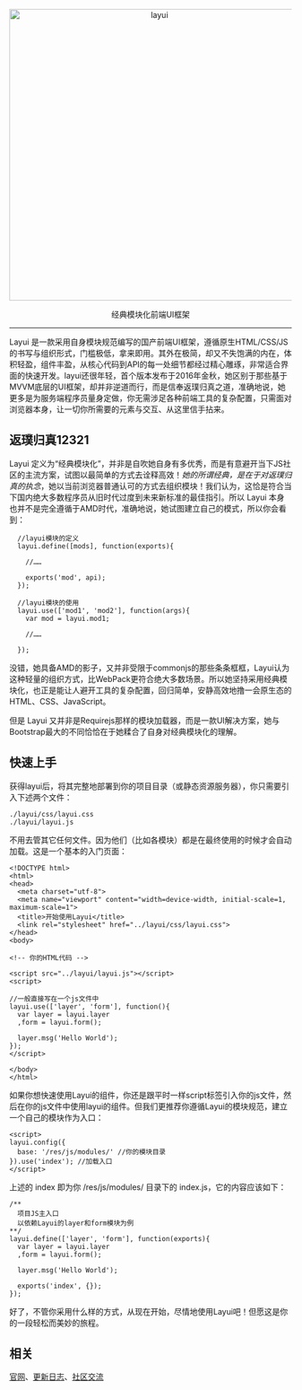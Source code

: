 <p align=center>
  <a href="http://www.layui.com">
    <img src="http://cdn.layui.com/upload/2016_10/168_1476644144774_50450.png" alt="layui" width="520">
  </a>
</p>
<p align=center>
  经典模块化前端UI框架
</p>

---

Layui 是一款采用自身模块规范编写的国产前端UI框架，遵循原生HTML/CSS/JS的书写与组织形式，门槛极低，拿来即用。其外在极简，却又不失饱满的内在，体积轻盈，组件丰盈，从核心代码到API的每一处细节都经过精心雕琢，非常适合界面的快速开发。layui还很年轻，首个版本发布于2016年金秋，她区别于那些基于MVVM底层的UI框架，却并非逆道而行，而是信奉返璞归真之道，准确地说，她更多是为服务端程序员量身定做，你无需涉足各种前端工具的复杂配置，只需面对浏览器本身，让一切你所需要的元素与交互、从这里信手拈来。

## 返璞归真12321

Layui 定义为“经典模块化”，并非是自吹她自身有多优秀，而是有意避开当下JS社区的主流方案，试图以最简单的方式去诠释高效！<em>她的所谓经典，是在于对返璞归真的执念</em>，她以当前浏览器普通认可的方式去组织模块！我们认为，这恰是符合当下国内绝大多数程序员从旧时代过度到未来新标准的最佳指引。所以 Layui 本身也并不是完全遵循于AMD时代，准确地说，她试图建立自己的模式，所以你会看到：

```
  //layui模块的定义
  layui.define([mods], function(exports){
    
    //……
    
    exports('mod', api);
  });  
   
  //layui模块的使用
  layui.use(['mod1', 'mod2'], function(args){
    var mod = layui.mod1;
    
    //……
    
  });    

```
没错，她具备AMD的影子，又并非受限于commonjs的那些条条框框，Layui认为这种轻量的组织方式，比WebPack更符合绝大多数场景。所以她坚持采用经典模块化，也正是能让人避开工具的复杂配置，回归简单，安静高效地撸一会原生态的HTML、CSS、JavaScript。

但是 Layui 又并非是Requirejs那样的模块加载器，而是一款UI解决方案，她与Bootstrap最大的不同恰恰在于她糅合了自身对经典模块化的理解。


## 快速上手

获得layui后，将其完整地部署到你的项目目录（或静态资源服务器），你只需要引入下述两个文件：

```
./layui/css/layui.css
./layui/layui.js
```

不用去管其它任何文件。因为他们（比如各模块）都是在最终使用的时候才会自动加载。这是一个基本的入门页面：

```
<!DOCTYPE html>
<html>
<head>
  <meta charset="utf-8">
  <meta name="viewport" content="width=device-width, initial-scale=1, maximum-scale=1">
  <title>开始使用Layui</title>
  <link rel="stylesheet" href="../layui/css/layui.css">
</head>
<body>
 
<!-- 你的HTML代码 -->
 
<script src="../layui/layui.js"></script>
<script>
 
//一般直接写在一个js文件中
layui.use(['layer', 'form'], function(){
  var layer = layui.layer
  ,form = layui.form();
  
  layer.msg('Hello World');
});
</script> 
  
</body>
</html>
```

如果你想快速使用Layui的组件，你还是跟平时一样script标签引入你的js文件，然后在你的js文件中使用layui的组件。但我们更推荐你遵循Layui的模块规范，建立一个自己的模块作为入口：

```
<script>
layui.config({
  base: '/res/js/modules/' //你的模块目录
}).use('index'); //加载入口
</script>    
```

上述的 index 即为你 /res/js/modules/ 目录下的 index.js，它的内容应该如下：

```
/**
  项目JS主入口
  以依赖Layui的layer和form模块为例
**/    
layui.define(['layer', 'form'], function(exports){
  var layer = layui.layer
  ,form = layui.form();
  
  layer.msg('Hello World');
  
  exports('index', {});
});  
```

好了，不管你采用什么样的方式，从现在开始，尽情地使用Layui吧！但愿这是你的一段轻松而美妙的旅程。


## 相关
[官网](http://www.layui.com/)、[更新日志](https://github.com/sentsin/layui/blob/master/CHANGELOG.md)、[社区交流](http://fly.layui.com)